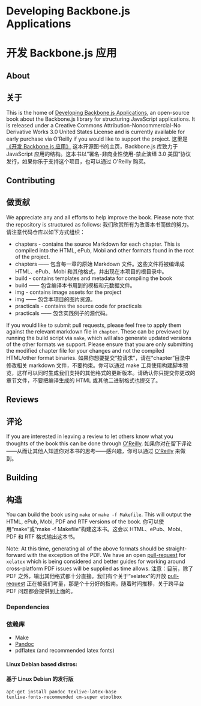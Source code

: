 # Developing Backbone.js Applications
# 开发 Backbone.js 应用

## About
## 关于

This is the home of [Developing Backbone.js Applications](http://shop.oreilly.com/product/0636920025344.do), an open-source book about the Backbone.js library for structuring JavaScript applications. It is released under a 
Creative Commons Attribution-Noncommercial-No Derivative Works 3.0 United States License and is currently available for early purchase via O'Reilly if you would like to support the project.
这里是[《开发 Backbone.js 应用》](http://shop.oreilly.com/product/0636920025344.do) 这本开源图书的主页，Backbone.js 库致力于 JavaScript 应用的结构。这本书以“署名-非商业性使用-禁止演绎 3.0 美国”协议发行，如果你乐于支持这个项目，也可以通过 O'Reilly 购买。

## Contributing
## 做贡献

We appreciate any and all efforts to help improve the book. Please note that the repository is structured as follows:
我们欣赏所有为改善本书而做的努力。请注意代码仓库以如下方式组织：

* chapters - contains the source Markdown for each chapter. This is compiled into the HTML, ePub, Mobi and other formats found in the root of the project.
* chapters —— 包含每一章的原始 Markdown 文件。这些文件将被编译成 HTML、ePub、Mobi 和其他格式，并出现在本项目的根目录中。
* build - contains templates and metadata for compiling the book
* build —— 包含编译本书用到的模板和元数据文件。
* img - contains image assets for the project
* img —— 包含本项目的图片资源。
* practicals - contains the source code for practicals
* practicals —— 包含实践例子的源代码。

If you would like to submit pull requests, please feel free to apply them against the relevant markdown file in `chapter`. These can be previewed by running the build script via `make`, which will also generate updated versions of the other formats we support. Please ensure that you are only submitting the modified chapter file for your changes and not the compiled HTML/other format binaries. 
如果你想要提交“拉请求”，请在“chapter”目录中修改相关 markdown 文件，不要拘束。你可以通过 make 工具使用构建脚本预览，这样可以同时生成我们支持的其他格式的更新版本。请确认你只提交你更改的章节文件，不要把编译生成的 HTML 或其他二进制格式也提交了。

## Reviews
## 评论

If you are interested in leaving a review to let others know what you thoughts of the book this can be done through [O'Reilly](http://shop.oreilly.com/product/0636920025344/ReviewSubmit.do?sortby=publicationDate?pageId=0636920025344.IP).
如果你对在留下评论——从而让其他人知道你对本书的思考——感兴趣，你可以通过 [O'Reilly](http://shop.oreilly.com/product/0636920025344/ReviewSubmit.do?sortby=publicationDate?pageId=0636920025344.IP) 来做到。

## Building
## 构造

You can build the book using `make` or `make -f Makefile`. This will output the HTML, ePub, Mobi, PDF and RTF versions of the book. 
你可以使用“make”或“make -f Makefile”构建这本书。这会以 HTML、ePub、Mobi、PDF 和 RTF 格式输出这本书。

Note: At this time, generating all of the above formats should be straight-forward with the exception of the PDF. We have an open [pull-request](https://github.com/addyosmani/backbone-fundamentals/pull/369) for `xelatex` which is being considered and better guides for working around cross-platform PDF issues will be supplied as time allows.
注意：目前，除了 PDF 之外，输出其他格式都十分直接。我们有个关于“xelatex”的开放 [pull-request](https://github.com/addyosmani/backbone-fundamentals/pull/369) 正在被我们考量，那是个十分好的指南。随着时间推移，关于跨平台 PDF 问题都会提供到上面的。

### Dependencies
### 依赖库

* Make
* [Pandoc](https://github.com/jgm/pandoc)
* pdflatex (and recommended latex fonts)

#### Linux Debian based distros:
#### 基于 Linux Debian 的发行版

<code>apt-get install pandoc texlive-latex-base texlive-fonts-recommended cm-super etoolbox</code>
